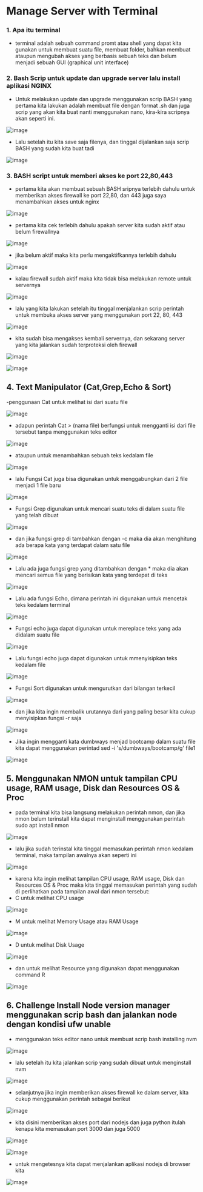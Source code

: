 # Manage Server with Terminal

### 1. Apa itu terminal
- terminal adalah sebuah command promt atau shell yang dapat kita gunakan untuk membuat suatu file, membuat folder, bahkan membuat ataupun mengubah akses yang berbasis sebuah teks dan belum menjadi sebuah GUI (graphical unit interface)

### 2. Bash Scrip untuk update dan upgrade server lalu install aplikasi NGINX
- Untuk melakukan update dan upgrade menggunakan scrip BASH yang pertama kita lakukan adalah membuat file dengan format .sh dan juga scrip yang akan kita buat nanti menggunakan nano, kira-kira scripnya akan seperti ini.

![image](https://user-images.githubusercontent.com/68781074/212679596-f295086d-2284-43e4-a263-28d764d1538a.png)

- Lalu setelah itu kita save saja filenya, dan tinggal dijalankan saja scrip BASH yang sudah kita buat tadi

![image](https://user-images.githubusercontent.com/68781074/212679804-0d18a8e5-8416-40bf-8a56-917f7e24ab5b.png)

### 3.  BASH script untuk memberi akses ke port 22,80,443
- pertama kita akan membuat sebuah BASH sripnya terlebih dahulu untuk memberikan akses firewall ke port 22,80, dan 443 juga saya menambahkan akses untuk nginx

![image](https://user-images.githubusercontent.com/68781074/212647194-02de8260-562d-429f-a76f-dff6d93370ee.png)

- pertama kita cek terlebih dahulu apakah server kita sudah aktif atau belum firewallnya

![image](https://user-images.githubusercontent.com/68781074/212645503-21aaab4c-07ad-46fc-8d87-776d0350aa3b.png)

- jika belum aktif maka kita perlu mengaktifkannya terlebih dahulu

![image](https://user-images.githubusercontent.com/68781074/212647785-98017f5d-81be-4c2d-ad2f-4901a08769c5.png)

- kalau firewall sudah aktif maka kita tidak bisa melakukan remote untuk servernya

![image](https://user-images.githubusercontent.com/68781074/212647713-7ad58506-5912-4510-8e8b-36b8528fe38b.png)

- lalu yang kita lakukan setelah itu tinggal menjalankan scrip perintah untuk membuka akses server yang menggunakan port 22, 80, 443

![image](https://user-images.githubusercontent.com/68781074/212648047-7691c002-21e4-4153-9168-4015129aeb10.png)

- kita sudah bisa mengakses kembali servernya, dan sekarang server yang kita jalankan sudah terproteksi oleh firewall

![image](https://user-images.githubusercontent.com/68781074/212648302-5527fe7f-6c1d-47df-bf16-cd1a0ae10a74.png)

![image](https://user-images.githubusercontent.com/68781074/212648550-4f37dd89-bfc1-4300-8656-0725ac75ec84.png)

## 4. Text Manipulator (Cat,Grep,Echo & Sort)

-penggunaan Cat untuk melihat isi dari suatu file

![image](https://user-images.githubusercontent.com/68781074/212680384-6a876006-f0c2-4edd-8ab1-520031cd9fe4.png)

- adapun perintah Cat > (nama file) berfungsi untuk mengganti isi dari file tersebut tanpa menggunakan teks editor

![image](https://user-images.githubusercontent.com/68781074/212681138-9301404a-7d21-4547-868e-1fa280d3a0f4.png)

- ataupun untuk menambahkan sebuah teks kedalam file

![image](https://user-images.githubusercontent.com/68781074/212681361-3ea3fdb0-fcdc-406f-952d-b8353b34a3f4.png)

- lalu Fungsi Cat juga bisa digunakan untuk menggabungkan dari 2 file menjadi 1 file baru

![image](https://user-images.githubusercontent.com/68781074/212681504-ebdc6d98-8701-4021-b36f-e7306921bed8.png)

- Fungsi Grep digunakan untuk mencari suatu teks di dalam suatu file yang telah dibuat

![image](https://user-images.githubusercontent.com/68781074/212682138-81094561-d865-4e33-bfaa-f5a8e3d71030.png)

- dan jika fungsi grep di tambahkan dengan -c maka dia akan menghitung ada berapa kata yang terdapat dalam satu file

![image](https://user-images.githubusercontent.com/68781074/212682342-511e2537-7afc-4469-8f9b-6ea1b9f91e7f.png)

-  Lalu ada juga fungsi grep yang ditambahkan dengan * maka dia akan mencari semua file yang berisikan kata yang terdepat di teks

![image](https://user-images.githubusercontent.com/68781074/212682726-e3032ccf-d655-4c0f-a5b7-629c0d8cfe35.png)

- Lalu ada fungsi Echo, dimana perintah ini digunakan untuk mencetak teks kedalam terminal

![image](https://user-images.githubusercontent.com/68781074/212683323-38b8fb56-77ba-4872-ab0e-82c484f3da26.png)

- Fungsi echo juga dapat digunakan untuk mereplace teks yang ada didalam suatu file

![image](https://user-images.githubusercontent.com/68781074/212683789-5dcf14fd-74eb-4e57-a753-e54da9c87224.png)

- Lalu fungsi echo juga dapat digunakan untuk mmenyisipkan teks kedalam file

![image](https://user-images.githubusercontent.com/68781074/212684092-d8ca8782-e201-40a8-b3ca-4e7a18046f6d.png)

- Fungsi Sort digunakan untuk mengurutkan dari bilangan terkecil

![image](https://user-images.githubusercontent.com/68781074/212684609-5db53837-a9f9-4722-86ea-2e3cb3e5a27f.png)

- dan jika kita ingin membalik urutannya dari yang paling besar kita cukup menyisipkan fungsi -r saja

![image](https://user-images.githubusercontent.com/68781074/212684698-2dd21dca-37fd-441d-b4cb-7639ecbc24d2.png)


- Jika ingin mengganti kata dumbways menjad bootcamp dalam suatu file kita dapat menggunakan perintad sed -i 's/dumbways/bootcamp/g' file1

![image](https://user-images.githubusercontent.com/68781074/212685401-4b8fa926-a515-4de1-97d9-55c254f8aaf0.png)

## 5. Menggunakan NMON untuk tampilan CPU usage, RAM usage, Disk dan Resources OS & Proc

- pada terminal kita bisa langsung melakukan perintah nmon, dan jika nmon belum terinstall kita dapat menginstall menggunakan perintah sudo apt install nmon

![image](https://user-images.githubusercontent.com/68781074/212687091-d657d739-6c35-461a-9430-8b5b8eb4ff01.png)

- lalu jika sudah terinstal kita tinggal memasukan perintah nmon kedalam terminal, maka tampilan awalnya akan seperti ini

![image](https://user-images.githubusercontent.com/68781074/212687193-4c06d985-fea8-48a1-bf6c-7b89f7ddb357.png)

- karena kita ingin melihat tampilan CPU usage, RAM usage, Disk dan Resources OS & Proc maka kita tinggal memasukan perintah yang sudah di perlihatkan pada tampilan awal dari nmon tersebut:
- C untuk melihat CPU usage

![image](https://user-images.githubusercontent.com/68781074/212688199-5d09703c-bc63-4748-8efc-e18a700ba6c3.png)

- M untuk melihat Memory Usage atau RAM Usage

![image](https://user-images.githubusercontent.com/68781074/212688329-54ea4b3e-ff45-4298-a27b-05fae7b6f868.png)

- D untuk melihat Disk Usage

![image](https://user-images.githubusercontent.com/68781074/212688454-a08f3fcb-80da-4c23-9f9c-0224e8401a69.png)

- dan untuk melihat Resource yang digunakan dapat menggunakan command R

![image](https://user-images.githubusercontent.com/68781074/212688602-9171bfc4-5c5d-4cca-982c-b93a50dde725.png)

## 6. Challenge Install Node version manager menggunakan scrip bash dan jalankan node dengan kondisi ufw unable

- menggunakan teks editor nano untuk membuat scrip bash installing nvm

![image](https://user-images.githubusercontent.com/68781074/213597983-8e89385a-9212-499f-84f4-d97c6b23929a.png)

- lalu setelah itu kita jalankan scrip yang sudah dibuat untuk menginstall nvm

![image](https://user-images.githubusercontent.com/68781074/213598036-c1234c7a-ddd3-46dd-839a-02e6563b5ef6.png)

- selanjutnya jika ingin memberikan akses firewall ke dalam server, kita cukup menggunakan perintah sebagai berikut

![image](https://user-images.githubusercontent.com/68781074/213598234-c8f47b00-7ff8-4d99-ae49-6d8b53c14c3e.png)

- kita disini memberikan akses port dari nodejs dan juga python itulah kenapa kita memasukan port 3000 dan juga 5000

![image](https://user-images.githubusercontent.com/68781074/213598387-96b326e7-9d08-4e36-b8ee-2ea32d9367ba.png)

![image](https://user-images.githubusercontent.com/68781074/213598404-dcd8b458-f6c5-469d-b3d1-ef0982f16a39.png)

- untuk mengetesnya kita dapat menjalankan aplikasi nodejs di browser kita

![image](https://user-images.githubusercontent.com/68781074/213598468-443b9ec0-3454-4ee1-99e0-b828f02ab009.png)

